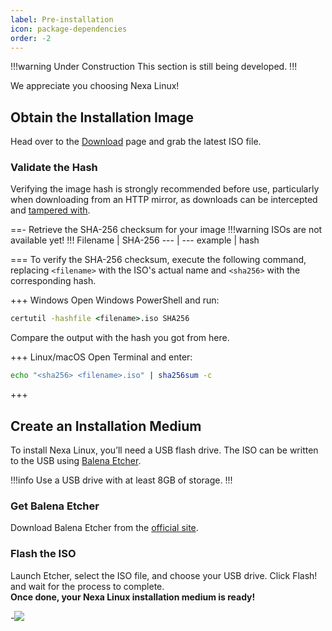 ```yaml
---
label: Pre-installation
icon: package-dependencies
order: -2
---
```


!!!warning Under Construction
This section is still being developed.
!!!

We appreciate you choosing Nexa Linux!

## Obtain the Installation Image

Head over to the [Download](https://nexalinux.xyz/download) page and grab the latest ISO file.

### Validate the Hash

Verifying the image hash is strongly recommended before use, particularly when downloading from an HTTP mirror, as downloads can be intercepted and [tampered with](https://www2.cs.arizona.edu/stork/packagemanagersecurity/attacks-on-package-managers.html).

==- Retrieve the SHA-256 checksum for your image
!!!warning
ISOs are not available yet!
!!!
Filename | SHA-256
--- | ---
example | hash

===
To verify the SHA-256 checksum, execute the following command, replacing `<filename>` with the ISO's actual name and `<sha256>` with the corresponding hash.

+++ Windows
Open Windows PowerShell and run:

```cmd
certutil -hashfile <filename>.iso SHA256
```

Compare the output with the hash you got from here.

+++ Linux/macOS
Open Terminal and enter:

```bash
echo "<sha256> <filename>.iso" | sha256sum -c
```

+++

## Create an Installation Medium

To install Nexa Linux, you’ll need a USB flash drive. The ISO can be written to the USB using [Balena Etcher](https://etcher.balena.io/#download-etcher).

!!!info
Use a USB drive with at least 8GB of storage.
!!!

### Get Balena Etcher

Download Balena Etcher from the [official site](https://etcher.balena.io/#download-etcher).

### Flash the ISO

Launch Etcher, select the ISO file, and choose your USB drive. Click Flash! and wait for the process to complete. <br>
**Once done, your Nexa Linux installation medium is ready!**

-![](https://github.com/user-attachments/assets/655d8208-0354-4447-91be-f086d8fc42f0)
